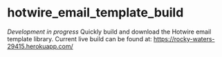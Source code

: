 # hotwire_email_template_build
*Development in progress* 
Quickly build and download the Hotwire email template library. Current live build can be found at: https://rocky-waters-29415.herokuapp.com/
